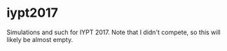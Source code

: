# iypt2017
Simulations and such for IYPT 2017. Note that I didn't compete, so this will likely be almost empty.
